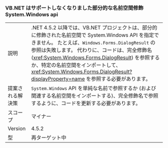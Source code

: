 ### <a name="vbnet-no-longer-supports-partial-namespace-qualification-for-systemwindows-apis"></a>VB.NET はサポートしなくなりました部分的な名前空間修飾 System.Windows api

|   |   |
|---|---|
|説明|.NET 4.5.2 以降では、VB.NET プロジェクトは、部分的に修飾された名前空間で System.Windows API を指定できません。 たとえば、<code>Windows.Forms.DialogResult</code> の参照は失敗します。 代わりに、コードは、完全修飾名 (<xref:System.Windows.Forms.DialogResult>) を参照するか、特定の名前空間をインポートして、<xref:System.Windows.Forms.DialogResult?displayProperty=name> を参照する必要があります。|
|提案される解決策|<code>System.Windows</code> API を単純な名前で参照するか (および関連する名前空間をインポートする)、完全修飾名で参照するように、コードを更新する必要があります。|
|スコープ|マイナー|
|Version|4.5.2|
|型|再ターゲット中|

